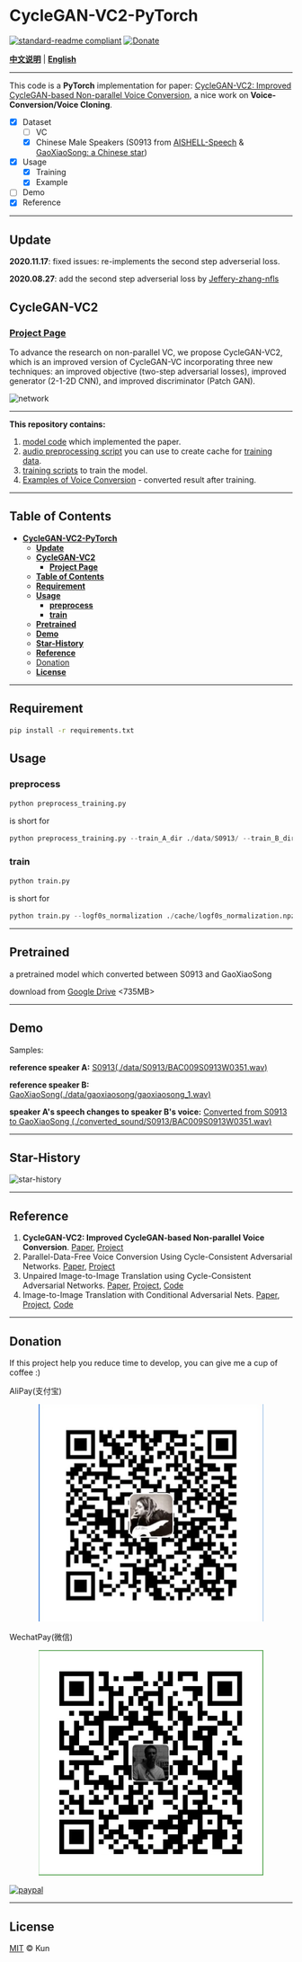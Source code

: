 # **CycleGAN-VC2-PyTorch**

[![standard-readme compliant](https://img.shields.io/badge/readme%20style-standard-brightgreen.svg?style=flat-square)](https://github.com/jackaduma/CycleGAN-VC2)
[![Donate](https://img.shields.io/badge/Donate-PayPal-green.svg)](https://paypal.me/jackaduma?locale.x=zh_XC)

[**中文说明**](./README.zh-CN.md) | [**English**](./README.md)

------

This code is a **PyTorch** implementation for paper: [CycleGAN-VC2: Improved CycleGAN-based Non-parallel Voice Conversion](https://arxiv.org/abs/1904.04631]), a nice work on **Voice-Conversion/Voice Cloning**.

- [x] Dataset
  - [ ] VC
  - [x] Chinese Male Speakers (S0913 from [AISHELL-Speech](https://openslr.org/33/) & [GaoXiaoSong: a Chinese star](https://en.wikipedia.org/wiki/Gao_Xiaosong))
- [x] Usage
  - [x] Training
  - [x] Example 
- [ ] Demo
- [x] Reference

------

## **Update**

**2020.11.17**: fixed issues: re-implements the second step adverserial loss.

**2020.08.27**: add the second step adverserial loss by [Jeffery-zhang-nfls](https://github.com/Jeffery-zhang-nfls)

## **CycleGAN-VC2**

### [**Project Page**](http://www.kecl.ntt.co.jp/people/kaneko.takuhiro/projects/cyclegan-vc2/index.html)


To advance the research on non-parallel VC, we propose CycleGAN-VC2, which is an improved version of CycleGAN-VC incorporating three new techniques: an improved objective (two-step adversarial losses), improved generator (2-1-2D CNN), and improved discriminator (Patch GAN).


![network](http://www.kecl.ntt.co.jp/people/kaneko.takuhiro/projects/cyclegan-vc2/images/network.png "network")

------

**This repository contains:** 

1. [model code](model_tf.py) which implemented the paper.
2. [audio preprocessing script](preprocess_training.py) you can use to create cache for [training data](data).
3. [training scripts](train.py) to train the model.
4. [Examples of Voice Conversion](converted_sound/) - converted result after training.

------

## **Table of Contents**

- [**CycleGAN-VC2-PyTorch**](#cyclegan-vc2-pytorch)
  - [**Update**](#update)
  - [**CycleGAN-VC2**](#cyclegan-vc2)
    - [**Project Page**](#project-page)
  - [**Table of Contents**](#table-of-contents)
  - [**Requirement**](#requirement)
  - [**Usage**](#usage)
    - [**preprocess**](#preprocess)
    - [**train**](#train)
  - [**Pretrained**](#pretrained)
  - [**Demo**](#demo)
  - [**Star-History**](#star-history)
  - [**Reference**](#reference)
  - [Donation](#donation)
  - [**License**](#license)
  
------



## **Requirement** 

```bash
pip install -r requirements.txt
```
## **Usage**

### **preprocess**

```python
python preprocess_training.py
```
is short for

```python
python preprocess_training.py --train_A_dir ./data/S0913/ --train_B_dir ./data/gaoxiaosong/ --cache_folder ./cache/
```


### **train** 
```python
python train.py
```

is short for

```python
python train.py --logf0s_normalization ./cache/logf0s_normalization.npz --mcep_normalization ./cache/mcep_normalization.npz --coded_sps_A_norm ./cache/coded_sps_A_norm.pickle --coded_sps_B_norm ./cache/coded_sps_B_norm.pickle --model_checkpoint ./model_checkpoint/ --resume_training_at ./model_checkpoint/_CycleGAN_CheckPoint --validation_A_dir ./data/S0913/ --output_A_dir ./converted_sound/S0913 --validation_B_dir ./data/gaoxiaosong/ --output_B_dir ./converted_sound/gaoxiaosong/
```

------

## **Pretrained**

a pretrained model which converted between S0913 and GaoXiaoSong

download from [Google Drive](https://drive.google.com/file/d/1iamizL98NWIPw4pw0nF-7b6eoBJrxEfj/view?usp=sharing) <735MB>

------

## **Demo**

Samples:


**reference speaker A:** [S0913(./data/S0913/BAC009S0913W0351.wav)](https://drive.google.com/file/d/14zU1mI8QtoBwb8cHkNdZiPmXI6Mj6pVW/view?usp=sharing)

**reference speaker B:** [GaoXiaoSong(./data/gaoxiaosong/gaoxiaosong_1.wav)](https://drive.google.com/file/d/1s0ip6JwnWmYoWFcEQBwVIIdHJSqPThR3/view?usp=sharing)



**speaker A's speech changes to speaker B's voice:** [Converted from S0913 to GaoXiaoSong (./converted_sound/S0913/BAC009S0913W0351.wav)](https://drive.google.com/file/d/1S4vSNGM-T0RTo_aclxRgIPkUJ7NEqmjU/view?usp=sharing)

------
## **Star-History**

![star-history](https://api.star-history.com/svg?repos=jackaduma/CycleGAN-VC2&type=Date "star-history")

------

## **Reference**
1. **CycleGAN-VC2: Improved CycleGAN-based Non-parallel Voice Conversion**. [Paper](https://arxiv.org/abs/1904.04631), [Project](http://www.kecl.ntt.co.jp/people/kaneko.takuhiro/projects/cyclegan-vc2/index.html)
2. Parallel-Data-Free Voice Conversion Using Cycle-Consistent Adversarial Networks. [Paper](https://arxiv.org/abs/1711.11293), [Project](http://www.kecl.ntt.co.jp/people/kaneko.takuhiro/projects/cyclegan-vc/)
3. Unpaired Image-to-Image Translation using Cycle-Consistent Adversarial Networks. [Paper](https://arxiv.org/abs/1703.10593), [Project](https://junyanz.github.io/CycleGAN/), [Code](https://github.com/junyanz/pytorch-CycleGAN-and-pix2pix)
4. Image-to-Image Translation with Conditional Adversarial Nets. [Paper](https://arxiv.org/abs/1611.07004), [Project](https://phillipi.github.io/pix2pix/), [Code](https://github.com/phillipi/pix2pix)

------

## Donation
If this project help you reduce time to develop, you can give me a cup of coffee :) 

AliPay(支付宝)
<div align="center">
	<img src="./misc/ali_pay.png" alt="ali_pay" width="400" />
</div>

WechatPay(微信)
<div align="center">
    <img src="./misc/wechat_pay.png" alt="wechat_pay" width="400" />
</div>

[![paypal](https://www.paypalobjects.com/en_US/i/btn/btn_donateCC_LG.gif)](https://paypal.me/jackaduma?locale.x=zh_XC)

------

## **License**

[MIT](LICENSE) © Kun
